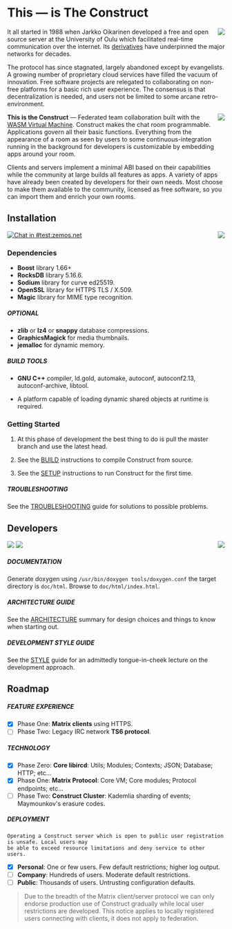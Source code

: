 # This — is The **Construct**

<a href="share/webapp">
	<img align="right" src="https://i.imgur.com/TIf8kEC.png">
</a>

It all started in 1988 when Jarkko Oikarinen developed a free and open source server
at the University of Oulu which facilitated real-time communication over the internet.
Its [derivatives](https://upload.wikimedia.org/wikipedia/commons/d/d8/IRCd_software_implementations.png)
have underpinned the major networks for decades.

The protocol has since stagnated, largely abandoned except by evangelists. A
growing number of proprietary cloud services have filled the vacuum of
innovation. Free software projects are relegated to collaborating on non-free
platforms for a basic rich user experience. The consensus is that decentralization
is needed, and users not be limited
to some arcane retro-environment.

<a href="https://github.com/vector-im/riot-web/">
	<img align="right" src="https://i.imgur.com/DUuGSrH.png" />
</a>

**This is the Construct** — Federated team collaboration built with the
[WASM Virtual Machine](https://webassembly.org). Construct makes the chat room programmable.
Applications govern all their basic functions. Everything from the appearance of a room as seen by
users to some continuous-integration running in the background for developers
is customizable by embedding apps around your room.

Clients and servers implement a minimal ABI based on their capabilities while
the community at large builds all features as apps. A variety of apps have
already been created by developers for their own needs. Most choose to make
them available to the community, licensed as free software, so you can import
them and enrich your own rooms.

## Installation

<a href="https://github.com/tulir/gomuks">
	<img align="right" src="https://i.imgur.com/YMUAULE.png" />
</a>

[![Chat in #test:zemos.net](https://img.shields.io/matrix/test:zemos.net.svg?label=Chat%20in%20%23test%3Azemos.net&logo=matrix&server_fqdn=matrix.org&style=for-the-badge&color=brightgreen)](https://matrix.to/#/#test:zemos.net)

### Dependencies

- **Boost** library 1.66+
- **RocksDB** library 5.16.6.
- **Sodium** library for curve ed25519.
- **OpenSSL** library for HTTPS TLS / X.509.
- **Magic** library for MIME type recognition.

##### OPTIONAL

- **zlib** or **lz4** or **snappy** database compressions.
- **GraphicsMagick** for media thumbnails.
- **jemalloc** for dynamic memory.

##### BUILD TOOLS

- **GNU C++** compiler, ld.gold, automake, autoconf, autoconf2.13,
autoconf-archive, libtool.

- A platform capable of loading dynamic shared objects at runtime is required.

<!--

#### Platforms

[![Construct](https://img.shields.io/SemVer/v0.0.0-dev.png)](https://github.com/jevolk/charybdis/tree/master)

| <sub> Continuously Integrated Host </sub>   | <sub> Compiler </sub>    | <sub> Third party </sub> | <sub> Status </sub> |
|:------------------------------------------- |:------------------------ |:------------------------ |:------------------- |
| <sub> Linux Ubuntu 16.04 Xenial </sub>      | <sub> GCC 6       </sub> | <sub> Boost 1.66 </sub>  | [![POSIX Build Status](https://travis-ci.org/jevolk/charybdis.svg?branch=master)](https://travis-ci.org/jevolk/charybdis) |
| <sub> Linux Ubuntu 16.04 Xenial </sub>      | <sub> GCC 8       </sub> | <sub> Boost 1.66 </sub>  | [![POSIX Build Status](https://travis-ci.org/jevolk/charybdis.svg?branch=master)](https://travis-ci.org/jevolk/charybdis) |
| <sub> Linux Ubuntu 18.04 Xenial </sub>      | <sub> GCC 6       </sub> | <sub> Boost 1.66 </sub>  | [![POSIX Build Status](https://travis-ci.org/jevolk/charybdis.svg?branch=master)](https://travis-ci.org/jevolk/charybdis) |

-->

### Getting Started

1. At this phase of development the best thing to do is pull the master branch
and use the latest head.

2. See the [BUILD](doc/BUILD.md) instructions to compile Construct from source.

3. See the [SETUP](doc/SETUP.md) instructions to run Construct for the first time.

##### TROUBLESHOOTING

See the [TROUBLESHOOTING](doc/TROUBLESHOOTING.md) guide for solutions to possible
problems.

## Developers

<a href="https://github.com/mujx/nheko">
	<img align="right" src="https://i.imgur.com/GQ91GOK.png" />
</a>

[![](https://img.shields.io/badge/License-BSD-brightgreen.svg?label=%20license&style=for-the-badge&color=brightgreen)]() [![](https://img.shields.io/badge/PRs-welcome-brightgreen.svg?label=contributions&style=for-the-badge&color=brightgreen)]()

##### DOCUMENTATION

Generate doxygen using `/usr/bin/doxygen tools/doxygen.conf` the target
directory is `doc/html`. Browse to `doc/html/index.html`.

##### ARCHITECTURE GUIDE

See the [ARCHITECTURE](doc/ARCHITECTURE.md) summary for design choices and
things to know when starting out.

##### DEVELOPMENT STYLE GUIDE

See the [STYLE](doc/STYLE.md) guide for an admittedly tongue-in-cheek lecture on
the development approach.

## Roadmap

##### FEATURE EXPERIENCE

- [x] Phase One: **Matrix clients** using HTTPS.
- [ ] Phase Two: Legacy IRC network **TS6 protocol**.

##### TECHNOLOGY

- [x] Phase Zero: **Core libircd**: Utils; Modules; Contexts; JSON; Database; HTTP; etc...
- [x] Phase One: **Matrix Protocol**: Core VM; Core modules; Protocol endpoints; etc...
- [ ] Phase Two: **Construct Cluster**: Kademlia sharding of events; Maymounkov's erasure codes.

##### DEPLOYMENT

```
Operating a Construct server which is open to public user registration is unsafe. Local users may
be able to exceed resource limitations and deny service to other users.
```

- [x] **Personal**: One or few users. Few default restrictions; higher log output.
- [ ] **Company**: Hundreds of users. Moderate default restrictions.
- [ ] **Public**: Thousands of users. Untrusting configuration defaults.

> Due to the breadth of the Matrix client/server protocol we can only endorse
production use of Construct gradually while local user restrictions are
developed. This notice applies to locally registered users connecting with
clients, it does not apply to federation.
